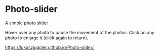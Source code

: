 # Photo-slider
A simple photo slider 

Hover over any photo to pause the movement of the photos.
Click on any photo to enlarge it (click again to return).

https://lukaszjuggler.github.io/Photo-slider/
